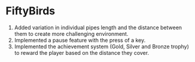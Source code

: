 # FiftyBirds
1. Added variation in individual pipes length and the distance between them to create more challenging environment.
2. Implemented a pause feature with the press of a key.
3. Implemented the achievement system (Gold, Silver and Bronze trophy) to reward the player based on the distance they cover.

